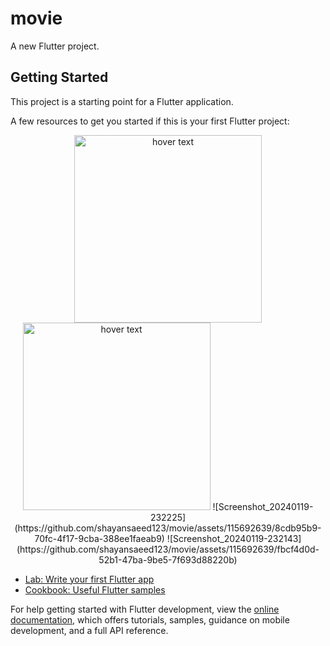 # movie

A new Flutter project.

## Getting Started

This project is a starting point for a Flutter application.

A few resources to get you started if this is your first Flutter project:

<p align="center">
  <img src="https://github.com/shayansaeed123/movie/assets/115692639/8cdb95b9-70fc-4f17-9cba-388ee1faeab9" width="300" title="hover text">
  <img src="https://github.com/shayansaeed123/movie/assets/115692639/fbcf4d0d-52b1-47ba-9be5-7f693d88220b" width="300" title="hover text">
  ![Screenshot_20240119-232225](https://github.com/shayansaeed123/movie/assets/115692639/8cdb95b9-70fc-4f17-9cba-388ee1faeab9)
  ![Screenshot_20240119-232143](https://github.com/shayansaeed123/movie/assets/115692639/fbcf4d0d-52b1-47ba-9be5-7f693d88220b)



</p>

- [Lab: Write your first Flutter app](https://docs.flutter.dev/get-started/codelab)
- [Cookbook: Useful Flutter samples](https://docs.flutter.dev/cookbook)

For help getting started with Flutter development, view the
[online documentation](https://docs.flutter.dev/), which offers tutorials,
samples, guidance on mobile development, and a full API reference.
